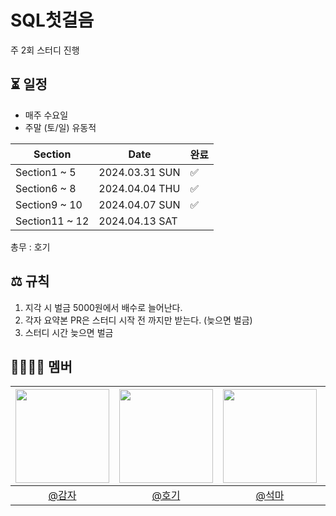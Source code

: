 # SQL첫걸음

주 2회 스터디 진행

## ⏳ 일정
- 매주 수요일
- 주말 (토/일) 유동적

| Section  |Date| 완료 |
|----------|--| -- |
| Section1 ~ 5 |2024.03.31 SUN| ✅ |
| Section6 ~ 8 |2024.04.04 THU| ✅ |
| Section9 ~ 10 |2024.04.07 SUN| ✅ |
| Section11 ~ 12 |2024.04.13 SAT|   |

총무 : 호기

## ⚖️ 규칙
1. 지각 시 벌금 5000원에서 배수로 늘어난다.
2. 각자 요약본 PR은 스터디 시작 전 까지만 받는다. (늦으면 벌금)
3. 스터디 시간 늦으면 벌금

## 👨‍👨‍👦‍👦 멤버
| <img src="https://avatars.githubusercontent.com/jihunParkkk" width=150> | <img src="https://avatars.githubusercontent.com/hoyeonyy" width=150> | <img src="https://avatars.githubusercontent.com/SongGwanSeok" width=150> | <img src="https://avatars.githubusercontent.com/sgo722" width=150> |
|:--:|:--:|:--:|:--:|
| [@감자](https://github.com/jihunparkkk) | [@호기](https://github.com/hoyeonyy)| [@석마](https://github.com/SongGwanSeok)| [@더마포](https://github.com/sgo722)| 

